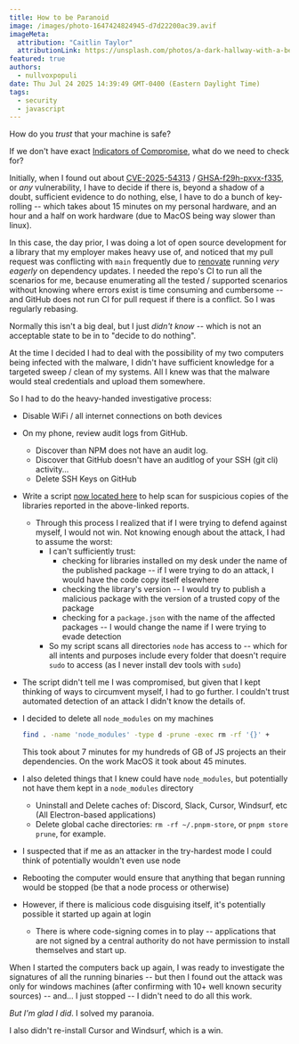 ```yaml
---
title: How to be Paranoid
image: /images/photo-1647424824945-d7d22200ac39.avif
imageMeta:
  attribution: "Caitlin Taylor"
  attributionLink: https://unsplash.com/photos/a-dark-hallway-with-a-bench-and-lights-P5_OMnAVnl0
featured: true
authors:
  - nullvoxpopuli
date: Thu Jul 24 2025 14:39:49 GMT-0400 (Eastern Daylight Time)
tags:
  - security
  - javascript
---
```


How do you _trust_ that your machine is safe?

If we don't have exact [Indicators of Compromise](https://www.crowdstrike.com/en-us/blog/crowdstrike-falcon-prevents-npm-package-supply-chain-attacks/), what do we need to check for?

Initially, when I found out about  [CVE-2025-54313](https://nvd.nist.gov/vuln/detail/CVE-2025-54313) / [GHSA-f29h-pxvx-f335](https://github.com/advisories/GHSA-f29h-pxvx-f335), or _any_ vulnerability, I have to decide if there is, beyond a shadow of a doubt, sufficient evidence to do nothing, else, I have to do a bunch of key-rolling -- which takes about 15 minutes on my personal hardware, and an hour and a half on work hardware (due to MacOS being way slower than linux).


In this case, the day prior, I was doing a lot of open source development for a library that my employer makes heavy use of, and noticed that my pull request was conflicting with `main` frequently due to [renovate](https://github.com/renovatebot/renovate) running _very eagerly_ on dependency updates. I needed the repo's CI to run all the scenarios for me, because enumerating all the tested / supported scenarios without knowing where errors exist is time consuming and cumbersome -- and GitHub does not run CI for pull request if there is a conflict. So I was regularly rebasing.

Normally this isn't a big deal, but I just _didn't know_ -- which is not an acceptable state to be in to "decide to do nothing". 

At the time I decided I had to deal with the possibility of my two computers being infected with the malware, I didn't have sufficient knowledge for a targeted sweep / clean of my systems. All I knew was that the malware would steal credentials and upload them somewhere.

So I had to do the heavy-handed investigative process:
- Disable WiFi / all internet connections on both devices
- On my phone, review audit logs from GitHub.
    - Discover than NPM does not have an audit log.
    - Discover that GitHub doesn't have an auditlog of your SSH (git cli) activity...
    - Delete SSH Keys on GitHub
- Write a script [now located here](https://github.com/NullVoxPopuli/dotfiles/commit/051eb2144a837144ba1e7357becb2f4fb0024df8) to help scan for suspicious copies of the libraries reported in the above-linked reports.
    - Through this process I realized that if I were trying to defend against myself, I would not win. Not knowing enough about the attack, I had to assume the worst:
        - I can't sufficiently trust:
            - checking for libraries installed on my desk under the name of the published package -- if I were trying to do an attack, I would have the code copy itself elsewhere 
            - checking the library's version -- I would try to publish a malicious package with the version of a trusted copy of the package
            - checking for a `package.json` with the name of the affected packages -- I would change the name if I were trying to evade detection
        - So my script scans all directories `node` has access to -- which for all intents and purposes include every folder that doesn't require `sudo` to access (as I never install dev tools with `sudo`)
- The script didn't tell me I was compromised, but given that I kept thinking of ways to circumvent myself, I had to go further. I couldn't trust automated detection of an attack I didn't know the details of.
- I decided to delete all `node_modules` on my machines
    ```bash
    find . -name 'node_modules' -type d -prune -exec rm -rf '{}' +
    ```
    This took about 7 minutes for my hundreds of GB of JS projects an their dependencies.
    On the work MacOS it took about 45 minutes.

- I also deleted things that I knew could have `node_modules`, but potentially not have them kept in a `node_modules` directory
    - Uninstall and Delete caches of: Discord, Slack, Cursor, Windsurf, etc (All Electron-based applications)
    - Delete global cache directories: `rm -rf ~/.pnpm-store`, or `pnpm store prune`, for example.
- I suspected that if me as an attacker in the try-hardest mode I could think of potentially wouldn't even use node
- Rebooting the computer would ensure that anything that began running would be stopped (be that a node process or otherwise)
- However, if there is malicious code disguising itself, it's potentially possible it started up again at login
    - There is where code-signing comes in to play -- applications that are not signed by a central authority do not have permission to install themselves and start up.


When I started the computers back up again, I was ready to investigate the signatures of all the running binaries -- but then I found out the attack was only for windows machines (after confirming with 10+ well known security sources) -- and... I just stopped -- I didn't need to do all this work.

_But I'm glad I did_. I solved my paranoia.

I also didn't re-install Cursor and Windsurf, which is a win.
